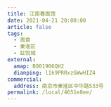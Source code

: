 ```yaml
---
title: 江南春面馆
date: 2021-04-21 20:00:00
article: false
tags:
  - 面食
  - 秦淮区
  - 虹悦城
external:
  amap: B001906QH2
  dianping: l1k9PRRxzGWwHIZ4
commercial:
  address: 南京市秦淮区中华路533号
permalink: /local/4651e8ee/
---
```


<Infobox/>